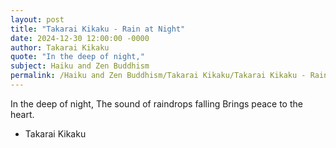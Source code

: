 ```yaml
---
layout: post
title: "Takarai Kikaku - Rain at Night"
date: 2024-12-30 12:00:00 -0000
author: Takarai Kikaku
quote: "In the deep of night,"
subject: Haiku and Zen Buddhism
permalink: /Haiku and Zen Buddhism/Takarai Kikaku/Takarai Kikaku - Rain at Night
---
```


In the deep of night,
The sound of raindrops falling
Brings peace to the heart.


- Takarai Kikaku
